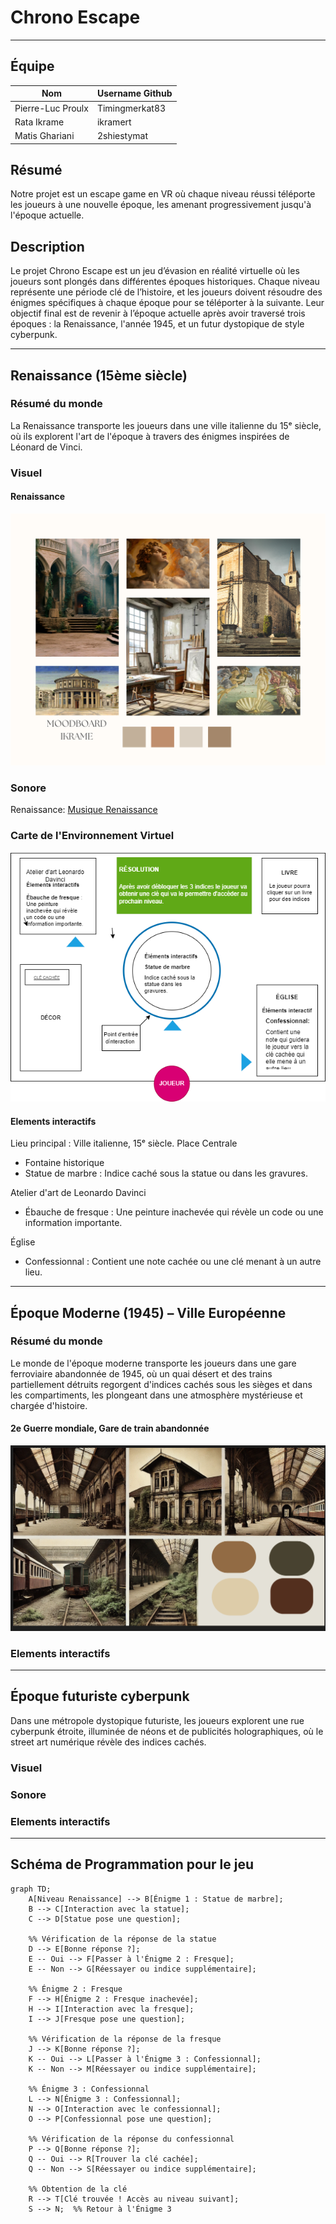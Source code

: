 # Chrono Escape
----

## Équipe 
| Nom           | Username Github|
|---------------|----------------|
| Pierre-Luc Proulx  | Timingmerkat83|
| Rata Ikrame   | ikramert |
| Matis Ghariani | 2shiestymat|

## Résumé
Notre projet est un escape game en VR où chaque niveau réussi téléporte les joueurs à une nouvelle époque, les amenant progressivement jusqu'à l'époque actuelle. 
## Description
Le projet Chrono Escape est un jeu d’évasion en réalité virtuelle où les joueurs sont plongés dans différentes époques historiques. Chaque niveau représente une période clé de l’histoire, et les joueurs doivent résoudre des énigmes spécifiques à chaque époque pour se téléporter à la suivante. Leur objectif final est de revenir à l’époque actuelle après avoir traversé trois époques : la Renaissance, l'année 1945, et un futur dystopique de style cyberpunk.

----

## Renaissance (15ème siècle)
### Résumé du monde
La Renaissance transporte les joueurs dans une ville italienne du 15ᵉ siècle, où ils explorent l'art de l'époque à travers des énigmes inspirées de Léonard de Vinci.

### Visuel
#### Renaissance
![Projet Moodboard Renaissance](./medias/moodboardikrame.png)

### Sonore
Renaissance: [Musique Renaissance](https://www.youtube.com/watch?v=1YiAmTYz9SE)

### Carte de l'Environnement Virtuel
![Carte environnement virtuel](./medias/renaissance.png)

#### Elements interactifs

Lieu principal : Ville italienne, 15ᵉ siècle.
Place Centrale
- Fontaine historique
- Statue de marbre : Indice caché sous la statue ou dans les gravures.

Atelier d'art de Leonardo Davinci
- Ébauche de fresque : Une peinture inachevée qui révèle un code ou une information importante.

Église
- Confessionnal : Contient une note cachée ou une clé menant à un autre lieu.
----

## Époque Moderne (1945) – Ville Européenne
### Résumé du monde
Le monde de l'époque moderne transporte les joueurs dans une gare ferroviaire abandonnée de 1945, où un quai désert et des trains partiellement détruits regorgent d'indices cachés sous les sièges et dans les compartiments, les plongeant dans une atmosphère mystérieuse et chargée d'histoire.

#### 2e Guerre mondiale, Gare de train abandonnée
![Moodboard 1945](medias/MoodboardPL.png)


 ### Elements interactifs

----

## Époque futuriste cyberpunk
Dans une métropole dystopique futuriste, les joueurs explorent une rue cyberpunk étroite, illuminée de néons et de publicités holographiques, où le street art numérique révèle des indices cachés.

### Visuel

### Sonore

### Elements interactifs

----

## Schéma de Programmation pour le jeu 

```mermaid
graph TD;
    A[Niveau Renaissance] --> B[Énigme 1 : Statue de marbre];
    B --> C[Interaction avec la statue];
    C --> D[Statue pose une question];

    %% Vérification de la réponse de la statue
    D --> E[Bonne réponse ?];
    E -- Oui --> F[Passer à l'Énigme 2 : Fresque];
    E -- Non --> G[Réessayer ou indice supplémentaire];

    %% Énigme 2 : Fresque
    F --> H[Énigme 2 : Fresque inachevée];
    H --> I[Interaction avec la fresque];
    I --> J[Fresque pose une question];

    %% Vérification de la réponse de la fresque
    J --> K[Bonne réponse ?];
    K -- Oui --> L[Passer à l'Énigme 3 : Confessionnal];
    K -- Non --> M[Réessayer ou indice supplémentaire];

    %% Énigme 3 : Confessionnal
    L --> N[Énigme 3 : Confessionnal];
    N --> O[Interaction avec le confessionnal];
    O --> P[Confessionnal pose une question];

    %% Vérification de la réponse du confessionnal
    P --> Q[Bonne réponse ?];
    Q -- Oui --> R[Trouver la clé cachée];
    Q -- Non --> S[Réessayer ou indice supplémentaire];

    %% Obtention de la clé
    R --> T[Clé trouvée ! Accès au niveau suivant];
    S --> N;  %% Retour à l'Énigme 3
```